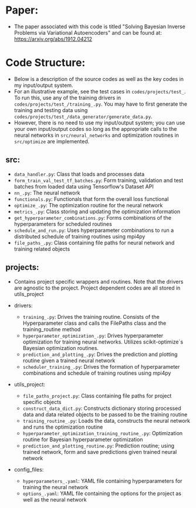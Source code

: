 # Paper:
* The paper associated with this code is titled
  "Solving Bayesian Inverse Problems via Variational Autoencoders"
  and can be found at: https://arxiv.org/abs/1912.04212

# Code Structure:
* Below is a description of the source codes as well as the key codes in my
  input/output system.
* For an illustrative example, see the test cases in `codes/projects/test_`. To run
  this, use any of the training drivers in `codes/projects/test_/training_.py`. You may
  have to first generate the training and testing data using
  `codes/projects/test_/data_generator/generate_data.py`.
* However, there is no need to use my input/output system; you can use
  your own input/output codes so long as the appropriate calls to the neural
  networks in `src/neural_networks` and optimization routines in `src/optimize` are
  implemented.

## src:
* `data_handler.py`:                    Class that loads and processes data
* `form_train_val_test_tf_batches.py`:  Form training, validation and test batches
                                        from loaded data using Tensorflow's Dataset
                                        API
* `nn_.py`:                             The neural network
* `functionals.py`:                     Functionals that form the overall loss
                                        functional
* `optimize_.py`:                       The optimization routine for the neural network
* `metrics_.py`:                        Class storing and updating the optimization information
* `get_hyperparameter_combinations.py`: Forms combinations of the hyperparameters
                                        for scheduled routines
* `schedule_and_run.py`:                Uses hyperparameter combinations to run a distributed
                                        schedule of training routines using mpi4py
* `file_paths_.py`:                     Class containing file paths for neural
                                        network and training related objects

## projects:
* Contains project specific wrappers and routines. Note that the drivers are agnostic to the project. Project dependent codes are all stored in utils_project
* drivers:
    * `training_.py`:                  Drives the training routine. Consists of the
                                       Hyperparameter class and calls the FilePaths class and the training_routine
                                       method
    * `hyperparameter_optimization_.py`: Drives hyperparameter optimization for
                                       training neural networks. Utilizes scikit-optimize`s
                                       Bayesian optimization routines.
    * `prediction_and_plotting_.py`:   Drives the prediction and plotting routine given a trained neural
                                       network
    * `scheduler_training_.py`:        Drives the formation of hyperparameter combinations
                                       and schedule of training routines using mpi4py
* utils_project:
	* `file_paths_project.py`:  Class containing file paths for project specific objects
    * `construct_data_dict.py`: Constructs dictionary storing processed data and
                                data related objects to be passed to be the
                                training routine
	* `training_routine_.py`:   Loads the data, constructs the neural
                                network and runs the optimization routine
	* `hyperparameter_optimization_training_routine_.py`: Optimization
                                routine for Bayesian hyperparameter
                                optimization
	* `prediction_and_plotting_routine.py`:  Prediction routine; using trained network,
                                form and save predictions given trained
                                neural network

* config_files:
    * `hyperparameters_.yaml`: YAML file containing hyperparameters for training
                               the neural network
    * `options_.yaml`:         YAML file containing the options for the project
                               as well as the neural network
